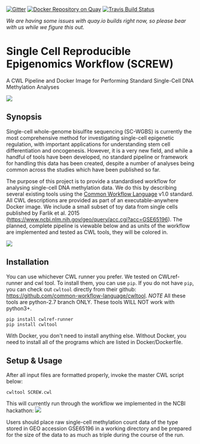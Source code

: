 [![Gitter](https://img.shields.io/gitter/room/nwjs/nw.js.svg)](https://gitter.im/NCBI-March-Hackathon-CWL-Team/Lobby)
[![Docker Repository on Quay](https://quay.io/repository/epigenomicscrew/screw/status "Docker Repository on Quay")](https://quay.io/repository/ncbi-hackathons/screw)
[![Travis Build Status](https://travis-ci.org/Epigenomics-Screw/Screw.svg?branch=master)](https://travis-ci.org/Epigenomics-Screw/Screw)

*We are having some issues with quay.io builds right now, so please bear with us while we figure this out.*

# Single Cell Reproducible Epigenomics Workflow (SCREW)

A CWL Pipeline and Docker Image for Performing Standard Single-Cell DNA Methylation Analyses

![](logo_design/screw_logo_240.png)

## Synopsis

Single-cell whole-genome bisulfite sequencing (SC-WGBS) is currently the most comprehensive method for investigating single-cell epigenetic regulation, with important applications for understanding stem cell differentiation and oncogenesis. However, it is a very new field, and while a handful of tools have been developed, no standard pipeline or framework for handling this data has been created, despite a number of analyses being common across the studies which have been published so far.

The purpose of this project is to provide a standardised workflow for analysing single-cell DNA methylation data. We do this by describing several existing tools using the [Common Workflow Language](http://www.commonwl.org) v1.0 standard. All CWL descriptions are provided as part of an executable-anywhere Docker image. We include a small subset of toy data from single cells published by Farlik et al. 2015 (https://www.ncbi.nlm.nih.gov/geo/query/acc.cgi?acc=GSE65196). The planned, complete pipeline is viewable below and as units of the workflow are implemented and tested as CWL tools, they will be colored in.

![](planning/workflow_diagram.png)


## Installation

You can use whichever CWL runner you prefer. We tested on CWLref-runner and cwl tool.  To install them, you can use `pip`. If you do not have `pip`, you can check out `cwltool` directly from their github: https://github.com/common-workflow-language/cwltool. *NOTE* All these tools are python-2.7 branch ONLY. These tools WILL NOT work with python3+.

```
pip install cwlref-runner
pip install cwltool
```

With Docker, you don't need to install anything else.  Without Docker, you need to install all of the programs which are listed in Docker/Dockerfile.

## Setup & Usage

After all input files are formatted properly, invoke the master CWL script below:

```
cwltool SCREW.cwl
```

This will currently run through the workflow we implemented in the NCBI hackathon: ![](planning/hackathon_results.png)

Users should place raw single-cell methylation count data of the type stored in GEO accession GSE65196 in a working directory and be prepared for the size of the data to as much as triple during the course of the run.

